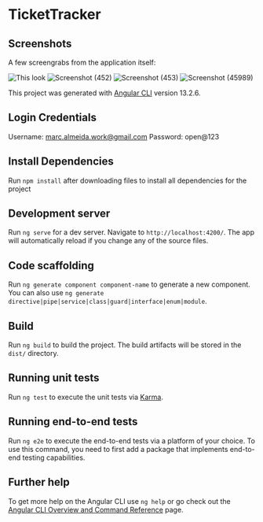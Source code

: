 # TicketTracker

## Screenshots
A few screengrabs from the application itself:

![This look](https://user-images.githubusercontent.com/73192810/169275207-774df71b-4243-4c04-bcec-77db7c9d3126.png)
![Screenshot (452)](https://user-images.githubusercontent.com/73192810/177175833-74c55b0d-7108-4732-9719-22fc95e5a9a0.png)
![Screenshot (453)](https://user-images.githubusercontent.com/73192810/177175841-faa0c62d-bb10-4995-9697-0c06eb230db8.png)
![Screenshot (45989)](https://user-images.githubusercontent.com/73192810/177175845-9a2f64ff-2c0d-44d9-af9b-b028d368365e.png)

This project was generated with [Angular CLI](https://github.com/angular/angular-cli) version 13.2.6.

## Login Credentials
Username: marc.almeida.work@gmail.com
Password: open@123

## Install Dependencies
Run `npm install` after downloading files to install all dependencies for the project

## Development server

Run `ng serve` for a dev server. Navigate to `http://localhost:4200/`. The app will automatically reload if you change any of the source files.

## Code scaffolding

Run `ng generate component component-name` to generate a new component. You can also use `ng generate directive|pipe|service|class|guard|interface|enum|module`.

## Build

Run `ng build` to build the project. The build artifacts will be stored in the `dist/` directory.

## Running unit tests

Run `ng test` to execute the unit tests via [Karma](https://karma-runner.github.io).

## Running end-to-end tests

Run `ng e2e` to execute the end-to-end tests via a platform of your choice. To use this command, you need to first add a package that implements end-to-end testing capabilities.

## Further help

To get more help on the Angular CLI use `ng help` or go check out the [Angular CLI Overview and Command Reference](https://angular.io/cli) page.

